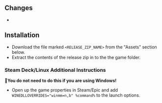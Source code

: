 ## Changes  
- 
 
## Installation  
- Download the file marked `<RELEASE_ZIP_NAME>` from the "Assets" section below.
- Extract the contents of the release zip in to the the game folder.
  
### Steam Deck/Linux Additional Instructions
🚩**You do not need to do this if you are using Windows!**
- Open up the game properties in Steam/Epic and add `WINEDLLOVERRIDES="winmm=n,b" %command%` to the launch options.